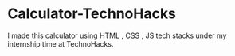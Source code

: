 # Calculator-TechnoHacks
I made this calculator using HTML , CSS , JS tech stacks under my internship time at TechnoHacks.

